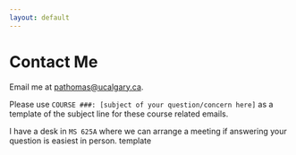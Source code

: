 ```yaml
---
layout: default
---
```


# Contact Me
Email me at [pathomas@ucalgary.ca](mailto:pathomas@ucalgay.ca?subject=COURSE%20###:%20[subject-of-your-question/concern-here]).

Please use `COURSE ###: [subject of your question/concern here]` as a template of the subject line for these course related emails.

I have a desk in `MS 625A` where we can arrange a meeting if answering your question is easiest in person.
template
